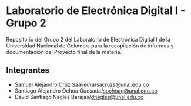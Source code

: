 # Laboratorio de Electrónica Digital I - Grupo 2

Repositorio del Grupo 2 del Laboratorio de Electrónica Digital I de la Universidad Nacional de Colombia para la recopilación de informes y documentación del Proyecto final de la materia.

## Integrantes
- Samuel Alejandro Cruz Saavedra/sacruzs@unal.edu.co
- Santiago Alejandro Ochoa Quesada/sochoaq@unal.edu.co
- David Santiago Nagles Barajas/dnagles@unal.edu.co



